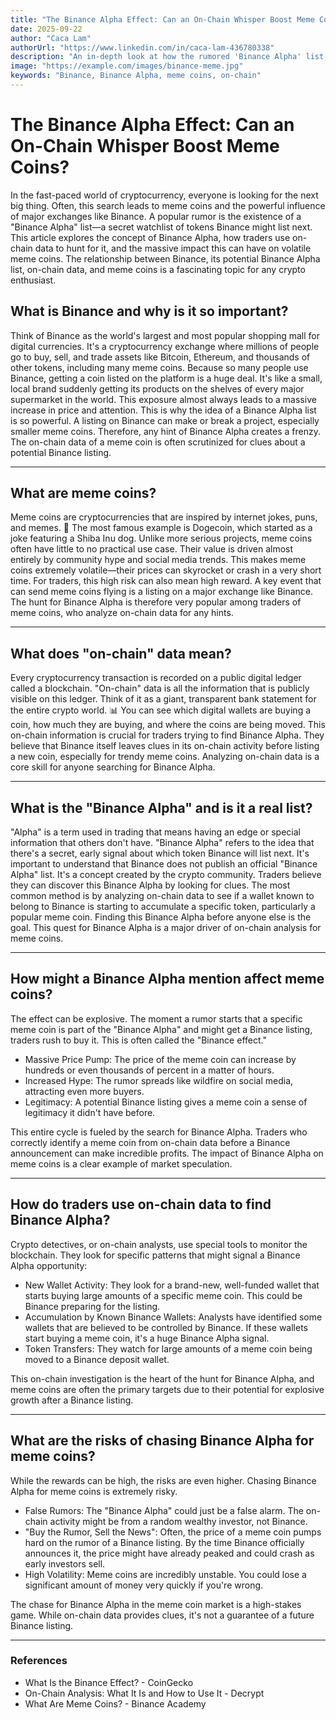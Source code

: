 ```yaml
---
title: "The Binance Alpha Effect: Can an On-Chain Whisper Boost Meme Coins?"
date: 2025-09-22
author: "Caca Lam"
authorUrl: "https://www.linkedin.com/in/caca-lam-436780338"
description: "An in-depth look at how the rumored 'Binance Alpha' list, on-chain data, and the power of the Binance exchange can dramatically affect the price and popularity of meme coins."
image: "https://example.com/images/binance-meme.jpg"
keywords: "Binance, Binance Alpha, meme coins, on-chain"
---
```


# The Binance Alpha Effect: Can an On-Chain Whisper Boost Meme Coins?

In the fast-paced world of cryptocurrency, everyone is looking for the next big thing. Often, this search leads to meme coins and the powerful influence of major exchanges like Binance. A popular rumor is the existence of a "Binance Alpha" list—a secret watchlist of tokens Binance might list next. This article explores the concept of Binance Alpha, how traders use on-chain data to hunt for it, and the massive impact this can have on volatile meme coins. The relationship between Binance, its potential Binance Alpha list, on-chain data, and meme coins is a fascinating topic for any crypto enthusiast.


## What is Binance and why is it so important?

Think of Binance as the world's largest and most popular shopping mall for digital currencies. It's a cryptocurrency exchange where millions of people go to buy, sell, and trade assets like Bitcoin, Ethereum, and thousands of other tokens, including many meme coins.
Because so many people use Binance, getting a coin listed on the platform is a huge deal. It's like a small, local brand suddenly getting its products on the shelves of every major supermarket in the world. This exposure almost always leads to a massive increase in price and attention. This is why the idea of a Binance Alpha list is so powerful. A listing on Binance can make or break a project, especially smaller meme coins. Therefore, any hint of Binance Alpha creates a frenzy. The on-chain data of a meme coin is often scrutinized for clues about a potential Binance listing.

---

## What are meme coins?

Meme coins are cryptocurrencies that are inspired by internet jokes, puns, and memes. 🤪 The most famous example is Dogecoin, which started as a joke featuring a Shiba Inu dog. Unlike more serious projects, meme coins often have little to no practical use case. Their value is driven almost entirely by community hype and social media trends.
This makes meme coins extremely volatile—their prices can skyrocket or crash in a very short time. For traders, this high risk can also mean high reward. A key event that can send meme coins flying is a listing on a major exchange like Binance. The hunt for Binance Alpha is therefore very popular among traders of meme coins, who analyze on-chain data for any hints.

---

## What does "on-chain" data mean?

Every cryptocurrency transaction is recorded on a public digital ledger called a blockchain. "On-chain" data is all the information that is publicly visible on this ledger. Think of it as a giant, transparent bank statement for the entire crypto world. 📊
You can see which digital wallets are buying a coin, how much they are buying, and where the coins are being moved. This on-chain information is crucial for traders trying to find Binance Alpha. They believe that Binance itself leaves clues in its on-chain activity before listing a new coin, especially for trendy meme coins. Analyzing on-chain data is a core skill for anyone searching for Binance Alpha.

---

## What is the "Binance Alpha" and is it a real list?

"Alpha" is a term used in trading that means having an edge or special information that others don't have. "Binance Alpha" refers to the idea that there's a secret, early signal about which token Binance will list next.
It's important to understand that Binance does not publish an official "Binance Alpha" list. It's a concept created by the crypto community. Traders believe they can discover this Binance Alpha by looking for clues. The most common method is by analyzing on-chain data to see if a wallet known to belong to Binance is starting to accumulate a specific token, particularly a popular meme coin. Finding this Binance Alpha before anyone else is the goal. This quest for Binance Alpha is a major driver of on-chain analysis for meme coins.

---

## How might a Binance Alpha mention affect meme coins?

The effect can be explosive. The moment a rumor starts that a specific meme coin is part of the "Binance Alpha" and might get a Binance listing, traders rush to buy it. This is often called the "Binance effect."

- Massive Price Pump: The price of the meme coin can increase by hundreds or even thousands of percent in a matter of hours.
- Increased Hype: The rumor spreads like wildfire on social media, attracting even more buyers.
- Legitimacy: A potential Binance listing gives a meme coin a sense of legitimacy it didn't have before.

This entire cycle is fueled by the search for Binance Alpha. Traders who correctly identify a meme coin from on-chain data before a Binance announcement can make incredible profits. The impact of Binance Alpha on meme coins is a clear example of market speculation.

---

## How do traders use on-chain data to find Binance Alpha?

Crypto detectives, or on-chain analysts, use special tools to monitor the blockchain. They look for specific patterns that might signal a Binance Alpha opportunity:

- New Wallet Activity: They look for a brand-new, well-funded wallet that starts buying large amounts of a specific meme coin. This could be Binance preparing for the listing.
- Accumulation by Known Binance Wallets: Analysts have identified some wallets that are believed to be controlled by Binance. If these wallets start buying a meme coin, it's a huge Binance Alpha signal.
- Token Transfers: They watch for large amounts of a meme coin being moved to a Binance deposit wallet.

This on-chain investigation is the heart of the hunt for Binance Alpha, and meme coins are often the primary targets due to their potential for explosive growth after a Binance listing.

---

## What are the risks of chasing Binance Alpha for meme coins?

While the rewards can be high, the risks are even higher. Chasing Binance Alpha for meme coins is extremely risky.

- False Rumors: The "Binance Alpha" could just be a false alarm. The on-chain activity might be from a random wealthy investor, not Binance.
- "Buy the Rumor, Sell the News": Often, the price of a meme coin pumps hard on the rumor of a Binance listing. By the time Binance officially announces it, the price might have already peaked and could crash as early investors sell.
- High Volatility: Meme coins are incredibly unstable. You could lose a significant amount of money very quickly if you're wrong.

The chase for Binance Alpha in the meme coin market is a high-stakes game. While on-chain data provides clues, it's not a guarantee of a future Binance listing.

---

### References
* What Is the Binance Effect? - CoinGecko
* On-Chain Analysis: What It Is and How to Use It - Decrypt
* What Are Meme Coins? - Binance Academy
